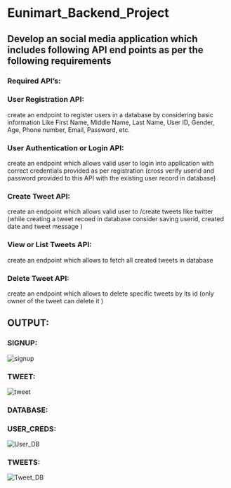# Eunimart_Backend_Project
## Develop an social media application which includes following API end points as per the following requirements

### Required API’s:

### User Registration API: 
create an endpoint to register users in a database by considering basic information Like First Name, Middle Name, Last Name, User ID, Gender, Age, Phone number, Email, Password, etc.
                                               
### User Authentication or Login API:
create an endpoint which allows valid user to login into application with correct credentials provided as per registration (cross verify userid and password provided to this API with the existing user record in database)
                       
### Create Tweet API: 
create an endpoint which allows valid user to /create tweets like twitter (while creating a tweet recoed in database consider saving userid, created date and tweet message )
 

### View or List Tweets API: 
create an endpoint which allows to fetch all created tweets in database
 

### Delete Tweet API: 
create an endpoint which allows to delete specific tweets by its id (only owner of the tweet can delete it )

## OUTPUT:

### SIGNUP:

![signup](https://user-images.githubusercontent.com/75235488/221405447-f2680a25-7a46-490b-a1eb-5c959293c67a.jpg)

### TWEET:

![tweet](https://user-images.githubusercontent.com/75235488/221405457-eac98d25-b5e0-4f12-8f75-c500865a62d7.jpg)

### DATABASE:
### USER_CREDS:

![User_DB](https://user-images.githubusercontent.com/75235488/221405484-0df371a1-c34c-41e6-a99e-32c2cf0e9cc4.jpg)

### TWEETS:

![Tweet_DB](https://user-images.githubusercontent.com/75235488/221405494-8a6c2ca3-e166-4500-b213-7891998889ab.jpg)


